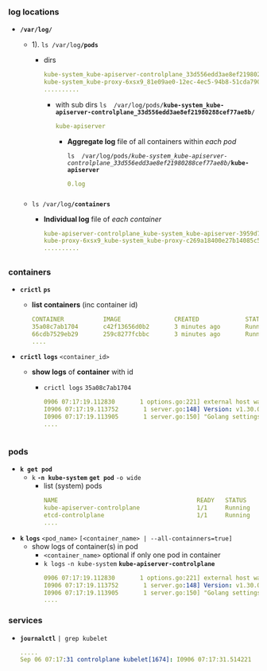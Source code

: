 ### log locations

- **`/var/log/`**
  
    -  1). `ls /var/log`**`/pods`**
        
         - dirs 
            ```yaml
            kube-system_kube-apiserver-controlplane_33d556edd3ae8ef21980288cef77ae8b
            kube-system_kube-proxy-6xsx9_81e09ae0-12ec-4ec5-94b8-51cda7906370
            ..........
            ```

            - with sub dirs
            `ls  /var/log/pods/`**`kube-system_kube-apiserver-controlplane_33d556edd3ae8ef21980288cef77ae8b/`**
                ```yaml
                kube-apiserver
                ```

                -  **Aggregate log** file of all containers within _each pod_

                    `ls  /var/log/pods/`*`kube-system_kube-apiserver-controlplane_33d556edd3ae8ef21980288cef77ae8b/`***`kube-apiserver`**
                    ```yaml
                    0.log
                    ```     
                    
    ###
    - `ls /var/log`**`/containers`**
         - **Individual log** file of _each container_

            ```yaml
            kube-apiserver-controlplane_kube-system_kube-apiserver-3959d7abfbd0221e5043fccbcb8040e9a1a4e6518dad483b7a33a131885e0283.log
            kube-proxy-6xsx9_kube-system_kube-proxy-c269a18400e27b14085c57f8e36f5b4d5471c140eb27e8b0f632c056547555de.log
            ..........
            ```        
##
### containers
- **`crictl`** **`ps`** 
    - **list containers** (inc container id)


        ```yaml
        CONTAINER           IMAGE               CREATED             STATE               NAME                      ATTEMPT             POD ID              POD
        35a08c7ab1704       c42f13656d0b2       3 minutes ago       Running             kube-apiserver            0                   adbf955bef189       kube-apiserver-controlplane
        66cdb7529eb29       259c8277fcbbc       3 minutes ago       Running             kube-scheduler            2                   c78bd25c1290d       
        ....
        ```

- **`crictl`** **`logs`** `<container_id>`
    - **show logs** of **container** with id

        - `crictl logs` `35a08c7ab1704`
            ```yaml
            0906 07:17:19.112830       1 options.go:221] external host was not specified, using 172.30.1.2
            I0906 07:17:19.113752       1 server.go:148] Version: v1.30.0
            I0906 07:17:19.113905       1 server.go:150] "Golang settings" GOGC="" GOMAXPROCS="" GOTRACEBACK=""
            ....
        ```

### pods
- **`k get pod`**
    - `k` **`-n kube-system`** **`get pod`** `-o wide`
        - list (system) pods
            ```yaml
            NAME                                       READY   STATUS    RESTARTS      AGE   IP            NODE           NOMINATED NODE   READINESS GATES
            kube-apiserver-controlplane                1/1     Running   0     
            etcd-controlplane                          1/1     Running   1 (61m ago)   35d   172.30.1.2    
            ....
            ```
- **`k`** **`logs`** `<pod_name>` `[<container_name> | --all-containners=true]`
    - show logs of container(s) in pod
        - `<container_name>` optional if only one pod in container
        - `k logs` `-n kube-system` **`kube-apiserver-controlplane`**    
            ```yaml
            0906 07:17:19.112830       1 options.go:221] external host was not specified, using 172.30.1.2
            I0906 07:17:19.113752       1 server.go:148] Version: v1.30.0
            I0906 07:17:19.113905       1 server.go:150] "Golang settings" GOGC="" GOMAXPROCS="" GOTRACEBACK=""
            ....
            ```
###
### services
- **`journalctl`** `| grep kubelet`

    ```yaml
    .....
    Sep 06 07:17:31 controlplane kubelet[1674]: I0906 07:17:31.514221    1674 pod_startup_latency_tracker.go:104] "Observed pod startup duration" pod="kube-system/kube-apiserver-controlplane"
    ```